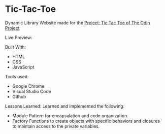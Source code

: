 # Tic-Tac-Toe

Dynamic Library Website made for the [Project: Tic Tac Toe of The Odin Project](https://www.theodinproject.com/lessons/node-path-javascript-tic-tac-toe)

Live Preview:

Built With:

- HTML
- CSS
- JavaScript

Tools used:

- Google Chrome
- Visual Studio Code
- Github

Lessons Learned:
Learned and implemented the following:

- Module Pattern for encapsulation and code organization.
- Factory Functions to create objects with specific behaviors and closures to maintain access to the private variables.

